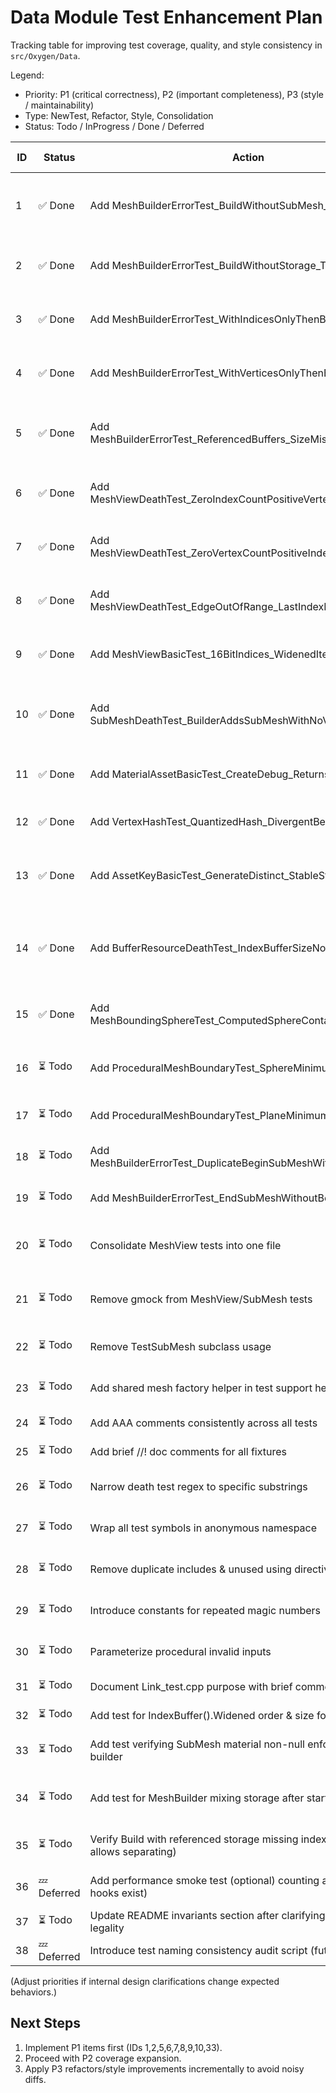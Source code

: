 # Data Module Test Enhancement Plan

Tracking table for improving test coverage, quality, and style consistency in `src/Oxygen/Data`.

Legend:

- Priority: P1 (critical correctness), P2 (important completeness), P3 (style / maintainability)
- Type: NewTest, Refactor, Style, Consolidation
- Status: Todo / InProgress / Done / Deferred

| ID | Status | Action | Rationale / Gap Addressed | Type | Priority | Owner | Notes / Acceptance Criteria |
|----|--------|--------|---------------------------|------|----------|-------|-----------------------------|
| 1 | ✅ Done | Add MeshBuilderErrorTest_BuildWithoutSubMesh_Throws | Invariant: mesh must have ≥1 submesh; currently untested | NewTest | P1 | | Implemented (EXPECT_DEATH, message fragment) |
| 2 | ✅ Done | Add MeshBuilderErrorTest_BuildWithoutStorage_Throws | Building before selecting storage mode untested | NewTest | P1 | | Implemented (EXPECT_DEATH) |
| 3 | ✅ Done | Add MeshBuilderErrorTest_WithIndicesOnlyThenBuild_Throws | Mesh cannot exist with indices but missing vertices | NewTest | P1 | | Implemented (EXPECT_DEATH) |
| 4 | ✅ Done | Add MeshBuilderErrorTest_WithVerticesOnlyThenBuild_Throws | Vertices-only mesh invalid; enforced by death test | NewTest | P1 | | Implemented (EXPECT_DEATH) |
| 5 | ✅ Done | Add MeshBuilderErrorTest_ReferencedBuffers_SizeMismatch_Throws | Index buffer size/stride alignment invariant not exercised | NewTest | P1 | | Implemented; added Build validation |
| 6 | ✅ Done | Add MeshViewDeathTest_ZeroIndexCountPositiveVertexCount_Throws | Only combined zero counts tested | NewTest | P1 | | Implemented (EXPECT_DEATH, checks 'at least one index') |
| 7 | ✅ Done | Add MeshViewDeathTest_ZeroVertexCountPositiveIndexCount_Throws | Only combined zero counts tested | NewTest | P1 | | Implemented (EXPECT_DEATH, checks 'at least one vertex') |
| 8 | ✅ Done | Add MeshViewDeathTest_EdgeOutOfRange_LastIndexPastEnd_Throws | Off-by-one boundary slice not covered | NewTest | P1 | | Implemented (EXPECT_DEATH, 'index range exceeds') |
| 9 | ✅ Done | Add MeshViewBasicTest_16BitIndices_WidenedIterationMatches | 16-bit widening path untested | NewTest | P1 | | Implemented (referenced storage R16UInt, Widened() matches) |
|10 | ✅ Done | Add SubMeshDeathTest_BuilderAddsSubMeshWithNoViews_Throws | Current test uses custom subclass; builder path untested | NewTest | P1 | | Implemented (logic_error via EndSubMesh without WithMeshView) |
|11 | ✅ Done | Add MaterialAssetBasicTest_CreateDebug_ReturnsValidMaterial | Debug factory untested | NewTest | P2 | | Implemented (stages, texture/shader counts) |
|12 | ✅ Done | Add VertexHashTest_QuantizedHash_DivergentBeyondEpsilon | Only equality within epsilon tested | NewTest | P2 | | Implemented (different hash & inequality) |
|13 | ✅ Done | Add AssetKeyBasicTest_GenerateDistinct_StableStringHash | Asset identity currently untested | NewTest | P2 | | Implemented (32 generated keys; distinct value/string/hash; deterministic) |
|14 | ✅ Done | Add BufferResourceDeathTest_IndexBufferSizeNotAligned_Throws | Alignment invariant missing | NewTest | P2 | | Implemented (construct misaligned index BufferResource -> EXPECT_DEATH on stride check) |
|15 | ✅ Done | Add MeshBoundingSphereTest_ComputedSphereContainsAllVertices | Bounding sphere (if implemented) untested | NewTest | P2 | | Implemented (owned + referenced storage; all vertices within radius) |
|16 | ⏳ Todo | Add ProceduralMeshBoundaryTest_SphereMinimumValidSegments | Boundary acceptance vs rejection | NewTest | P2 | | Use documented minimum (e.g., 3 or 4); confirm generator code |
|17 | ⏳ Todo | Add ProceduralMeshBoundaryTest_PlaneMinimumResolution | Edge of validity not tested | NewTest | P2 | | Smallest valid plane passes; just-below fails |
|18 | ⏳ Todo | Add MeshBuilderErrorTest_DuplicateBeginSubMeshWithoutEnd_Throws | Misuse sequence not covered | NewTest | P2 | | Call BeginSubMesh twice; expect failure |
|19 | ⏳ Todo | Add MeshBuilderErrorTest_EndSubMeshWithoutBegin_Throws | Defensive behavior not tested | NewTest | P2 | | Direct EndSubMesh call invalid |
|20 | ⏳ Todo | Consolidate MeshView tests into one file | Reduce duplication (Mesh_test + MeshView_test) | Consolidation | P3 | | Move scenarios; keep focused fixtures |
|21 | ⏳ Todo | Remove gmock from MeshView/SubMesh tests | Overkill; can use real MeshBuilder products | Refactor | P3 | | Replace mocks with real mesh creation helpers |
|22 | ⏳ Todo | Remove TestSubMesh subclass usage | Tests internal implementation path | Refactor | P3 | | Exercise invariants via MeshBuilder API |
|23 | ⏳ Todo | Add shared mesh factory helper in test support header | DRY repetitive vertex/index triangles/quads | Refactor | P3 | | New header; include where needed |
|24 | ⏳ Todo | Add AAA comments consistently across all tests | Style guideline compliance | Style | P3 | | Ensure // Arrange // Act // Assert present |
|25 | ⏳ Todo | Add brief //! doc comments for all fixtures | Documentation standard | Style | P3 | | Each fixture has brief description |
|26 | ⏳ Todo | Narrow death test regex to specific substrings | Improves diagnostic specificity | Style | P3 | | Replace "" or ".*" with fragment |
|27 | ⏳ Todo | Wrap all test symbols in anonymous namespace | Prevent ODR / symbol leakage | Style | P3 | | Ensure top-level classes/functions enclosed |
|28 | ⏳ Todo | Remove duplicate includes & unused using directives | Cleanliness | Style | P3 | | E.g., duplicate GTest include, unused AllOf |
|29 | ⏳ Todo | Introduce constants for repeated magic numbers | Maintainability | Style | P3 | | constexpr counts (e.g., kCubeVertexCount) |
|30 | ⏳ Todo | Parameterize procedural invalid inputs | Reduce duplication in ValidInvalidInput | Refactor | P3 | | Use array + loop or value-parameterized tests |
|31 | ⏳ Todo | Document Link_test.cpp purpose with brief comment | Clarify intent | Style | P3 | | Add //! comment at top |
|32 | ⏳ Todo | Add test for IndexBuffer().Widened order & size for 32-bit | Ensure both paths validated | NewTest | P2 | | Compare AsU32 vs Widened iteration |
|33 | ⏳ Todo | Add test verifying SubMesh material non-null enforced through builder | Completes invariant via public API | NewTest | P1 | | BeginSubMesh with nullptr material -> death |
|34 | ⏳ Todo | Add test for MeshBuilder mixing storage after starting submesh | Additional misuse path | NewTest | P2 | | BeginSubMesh then try WithBufferResources -> logic_error |
|35 | ⏳ Todo | Verify Build with referenced storage missing index buffer (if API allows separating) | Edge case not tested | NewTest | P2 | | If illegal, expect failure; else document |
|36 | 💤 Deferred | Add performance smoke test (optional) counting allocations (if hooks exist) | Guard against regression (optional) | NewTest | P3 | | Needs allocator hooks; skip if absent |
|37 | ⏳ Todo | Update README invariants section after clarifying vertex-only legality | Keep docs consistent | Documentation | P2 | | Adjust text plus tests alignment |
|38 | 💤 Deferred | Introduce test naming consistency audit script (future) | Automation | Tooling | P3 | | Out of scope for manual changes now |

(Adjust priorities if internal design clarifications change expected behaviors.)

## Next Steps

1. Implement P1 items first (IDs 1,2,5,6,7,8,9,10,33).
2. Proceed with P2 coverage expansion.
3. Apply P3 refactors/style improvements incrementally to avoid noisy diffs.
